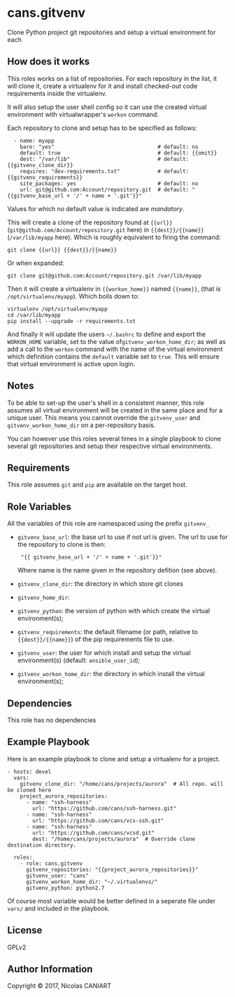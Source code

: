 cans.gitvenv
============

Clone Python project git repositories and setup a virtual environment for each


## How does it works

This roles works on a list of repositories. For each repository in the list,
it will clone it, create a virtualenv for it and install checked-out code
requirements inside the virtualenv.

It will also setup the user shell config so it can use the created virtual
environment with virtualwrapper's `workon` command.

Each repository to clone and setup has to be specified as follows:

      - name: myapp
        bare: "yes"                                 # default: no
        default: true                               # default: {{omit}}
        dest: "/var/lib"                            # default: {{gitvenv_clone_dir}}
        requires: "dev-requirements.txt"            # default: {{gitvenv_requirements}}
        site_packages: yes                          # default: no
        url: git@github.com:Account/repository.git  # default: "{{gitvenv_base_url + '/' + name + '.git'}}"


Values for which no default value is indicated are *mandatory*.

This will create a clone of the repository found at `{{url}}`
(`git@github.com/Account/repository.git` here) in `{{dest}}/{{name}}`
(`/var/lib/myapp` here). Which is roughly equivalent to firing the
command:

    git clone {{url}} {{dest}}/{{name}}

Or when expanded:

    git clone git@github.com:Account/repository.git /var/lib/myapp

Then it will create a virtualenv in `{{workon_home}}` named `{{name}}`,
(that is `/opt/virtualenv/myapp`). Which boils down to:

    virtualenv /opt/virtualenv/myapp
    cd /var/lib/myapp
    pip install --upgrade -r requirements.txt
    

And finally it will update the users `~/.bashrc` to define and export
the `WORKON_HOME` variable, set to the value of`gitvenv_workon_home_dir`;
as well as add a call to the `workon` command with the name of the
virtual environment which definition contains the `default` variable
set to `true`. This will ensure that virtual environment is active upon
login.


## Notes

To be able to set-up the user's shell in a consistent manner, this role
assumes all virtual environment will be created in the same place and
for a unique user. This means you cannot override the `gitvenv_user`
and `gitvenv_workon_home_dir` on a per-repository basis.

You can however use this roles several times in a single playbook to
clone several git repositories and setup their respective virtual
environments.


Requirements
------------

This role assumes `git` and `pip` are available on the target host.


Role Variables
--------------

All the variables of this role are namespaced using the prefix `gitvenv_`

- `gitvenv_base_url`: the base url to use if not url is given. The url
  to use for the repository to clone is then:

       "{{ gitvenv_base_url + '/' + name + '.git'}}"

  Where name is the name given in the repository defition (see above).
- `gitvenv_clone_dir`: the directory in which store git clones
- `gitvenv_home_dir`:
- `gitvenv_python`: the version of python with which create the virtual
  environment(s);
- `gitvenv_requirements`: the default filename (or path, relative to
  `{{dest}}/{{name}}`) of the pip requirements file to use.
- `gitvenv_user`: the user for which install and setup the virtual
  environment(s) (default: `ansible_user_id`);
- `gitvenv_workon_home_dir`: the directory in which install the virtual
  environment(s);


Dependencies
------------

This role has no dependencies


Example Playbook
----------------

Here is an example playbook to clone and setup a virtualenv for a project.

    - hosts: devel
      vars:
        gitvenv_clone_dir: "/home/cans/projects/aurora"  # All repo. will be cloned here
        project_aurora_repositories:
          - name: "ssh-harness"
            url: "https://github.com/cans/ssh-harness.git"
          - name: "ssh-harness"
            url: "https://github.com/cans/vcs-ssh.git"
          - name: "ssh-harness"
            url: "https://github.com/cans/vcsd.git"
            dest: "/home/cans/projects/aurora"  # Override clone destination directory.

      roles:
        - role: cans.gitvenv
          gitvenv_repositories: "{{project_aurora_repositories}}"
          gitvenv_user: "cans"
          gitvenv_workon_home_dir: "~/.virtualenvs/"
          gitvenv_python: python2.7

Of course most variable would be better defined in a seperate file under `vars/` and
included in the playbook.

License
-------

GPLv2

Author Information
------------------

Copyright © 2017, Nicolas CANIART
